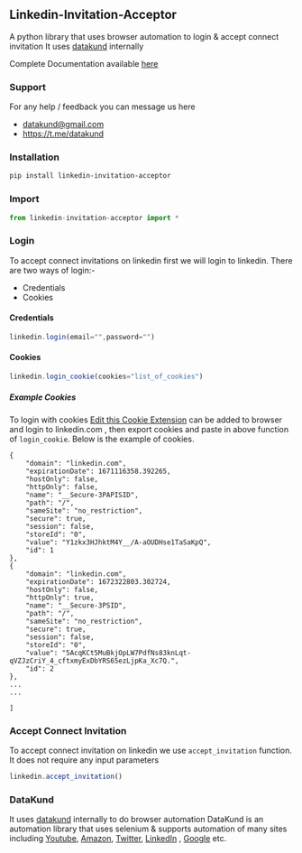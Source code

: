 ## Linkedin-Invitation-Acceptor
A python library that uses browser automation to login & accept connect invitation
It uses [datakund](https://pypi.org/project/datakund) internally

Complete Documentation available [here](https://linkedin-api.datakund.com/en/latest/)


### Support
For any help / feedback you can message us here
* datakund@gmail.com
* https://t.me/datakund

### Installation

```sh
pip install linkedin-invitation-acceptor
```

### Import

```javascript
from linkedin-invitation-acceptor import *
```

### Login

To accept connect invitations on linkedin first we will login to linkedin. There are two ways of login:-
* Credentials
* Cookies

#### Credentials

```javascript
linkedin.login(email="",password="")
```

#### Cookies

```javascript
linkedin.login_cookie(cookies="list_of_cookies")
```

##### Example Cookies

To login with cookies [Edit this Cookie Extension](https://chrome.google.com/webstore/detail/editthiscookie/fngmhnnpilhplaeedifhccceomclgfbg?hl=en) can be added to browser and login to linkedin.com , then export cookies and paste in above function of ``login_cookie``. Below is the example of cookies.

```[
{
    "domain": "linkedin.com",
    "expirationDate": 1671116358.392265,
    "hostOnly": false,
    "httpOnly": false,
    "name": "__Secure-3PAPISID",
    "path": "/",
    "sameSite": "no_restriction",
    "secure": true,
    "session": false,
    "storeId": "0",
    "value": "Y1zkx3HJhktM4Y__/A-aOUDHse1TaSaKpQ",
    "id": 1
},
{
    "domain": "linkedin.com",
    "expirationDate": 1672322803.302724,
    "hostOnly": false,
    "httpOnly": true,
    "name": "__Secure-3PSID",
    "path": "/",
    "sameSite": "no_restriction",
    "secure": true,
    "session": false,
    "storeId": "0",
    "value": "5AcqKCt5MuBkjOpLW7PdfNs83knLqt-qVZJzCriY_4_cftxmyExDbYRS65ezLjpKa_Xc7Q.",
    "id": 2
},
...
...

]
```

### Accept Connect Invitation

To accept connect invitation on linkedin we use ``accept_invitation`` function.
It does not require any input parameters

```javascript
linkedin.accept_invitation()
```

### DataKund
It uses [datakund](https://pypi.org/project/datakund/) internally to do browser automation
DataKund is an automation library that uses selenium & supports automation of many sites including [Youtube](https://youtube-api.datakund.com/en/latest/), [Amazon](https://amazon-api.datakund.com/en/latest/), [Twitter](https://twitter-api.datakund.com/en/latest/), [LinkedIn](https://linkedin-api.datakund.com/en/latest/) , [Google](https://google-api.datakund.com/en/latest/) etc.

